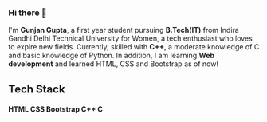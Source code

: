 ### Hi there 👋

I'm **Gunjan Gupta**, a first year student pursuing **B.Tech(IT)** from Indira Gandhi Delhi Technical University for Women, a tech enthusiast who loves to explre new fields.
Currently, skilled with **C++**, a moderate knowledge of C and basic knowledge of Python. In addition, I am learning **Web development** and learned HTML, CSS and Bootstrap as of now!

## Tech Stack 

#### HTML CSS Bootstrap C++  C 


<!--
**gunjan-g/gunjan-g** is a ✨ _special_ ✨ repository because its `README.md` (this file) appears on your GitHub profile.


Here are some ideas to get you started:

- 🔭 I’m currently working on ...
- 🌱 I’m currently learning ...
- 👯 I’m looking to collaborate on ...
- 🤔 I’m looking for help with ...
- 💬 Ask me about ...
- 📫 How to reach me: ...
- 😄 Pronouns: ...
- ⚡ Fun fact: ...
-->
